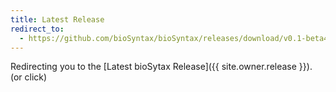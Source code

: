 ```yaml
---
title: Latest Release
redirect_to:
  - https://github.com/bioSyntax/bioSyntax/releases/download/v0.1-beta4/bioSyntax-0.1.beta4.zip
---
```


Redirecting you to the [Latest bioSytax Release]({{ site.owner.release }}). (or click)